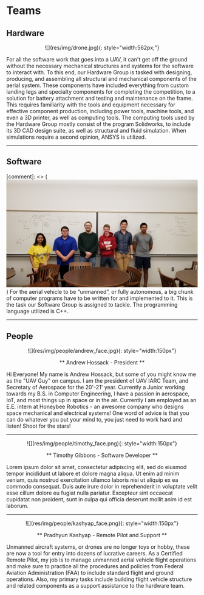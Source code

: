 # Teams
## Hardware

<center>
![](res/img/drone.jpg){: style="width:562px;"}
</center>

For all the software work that goes into a UAV, it can't get off the ground without the necessary mechanical structures and systems for the software to interact with. To this end, our Hardware Group is tasked with designing, producing, and assembling all structural and mechanical components of the aerial system. These components have included everything from custom landing legs and specialty components for completing the competition, to a solution for battery attachment and testing and maintenance on the frame. This requires familiarity with the tools and equipment necessary for effective component production, including power tools, machine tools, and even a 3D printer, as well as computing tools. The computing tools used by the Hardware Group mostly consist of the program Solidworks, to include its 3D CAD design suite, as well as structural and fluid simulation. When simulations require a second opinion, ANSYS is utilized. 

<hr>

## Software
[comment]: <> (![](res/img/software_team.jpg))
For the aerial vehicle to be “unmanned”, or fully autonomous, a big chunk of computer programs have to be written for and implemented to it. This is the task our Software Group is assigned to tackle. The programming language utilized is C++.

<hr>


## People

<center>
![](res/img/people/andrew_face.jpg){: style="width:150px"}

** Andrew Hossack - President ** 
</center>

Hi Everyone! My name is Andrew Hossack, but some of you might know me as the "UAV Guy" on campus. I am the president of UAV IARC Team, and Secretary of Aerospace for the 20'-21' year. Currently a Junior working towards my B.S. in Computer Engineering, I have a passion in aerospace, IoT, and most things up in space or in the air. Currently I am employed as an E.E. intern at Honeybee Robotics - an awesome company who designs space mechanical and electrical systems! One word of advice is that you can do whatever you put your mind to, you just need to work hard and listen! Shoot for the stars!

<hr>

<center>
![](res/img/people/timothy_face.png){: style="width:150px"}

** Timothy Gibbons - Software Developer **
</center>

Lorem ipsum dolor sit amet, consectetur adipiscing elit, sed do eiusmod tempor incididunt ut labore et dolore magna aliqua. Ut enim ad minim veniam, quis nostrud exercitation ullamco laboris nisi ut aliquip ex ea commodo consequat. Duis aute irure dolor in reprehenderit in voluptate velit esse cillum dolore eu fugiat nulla pariatur. Excepteur sint occaecat cupidatat non proident, sunt in culpa qui officia deserunt mollit anim id est laborum.

<hr>

<center>
![](res/img/people/kashyap_face.png){: style="width:150px"}

** Pradhyun Kashyap - Remote Pilot and Support **
</center>

Unmanned aircraft systems, or drones are no longer toys or hobby, these are now a tool for entry into dozens of lucrative careers. As a Certified Remote Pilot, my job is to manage unmanned aerial vehicle flight operations and make sure to practice all the procedures and policies from Federal Aviation Administration (FAA) to include standard flight and ground operations. Also, my primary tasks include building flight vehicle structure and related components as a support assistance to the hardware team.